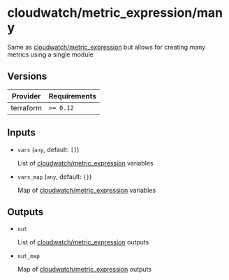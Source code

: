 # cloudwatch/metric_expression/many

Same as [cloudwatch/metric_expression](./..) but allows for creating many metrics using a single module

<!-- BEGIN_TF_DOCS -->

## Versions

| Provider  | Requirements |
| --------- | ------------ |
| terraform | `>= 0.12`    |

## Inputs

- `vars` (`any`, default: `[]`)

  List of [cloudwatch/metric_expression](./..) variables

- `vars_map` (`any`, default: `{}`)

  Map of [cloudwatch/metric_expression](./..) variables

## Outputs

- `out`

  List of [cloudwatch/metric_expression](./..) outputs

- `out_map`

  Map of [cloudwatch/metric_expression](./..) outputs
